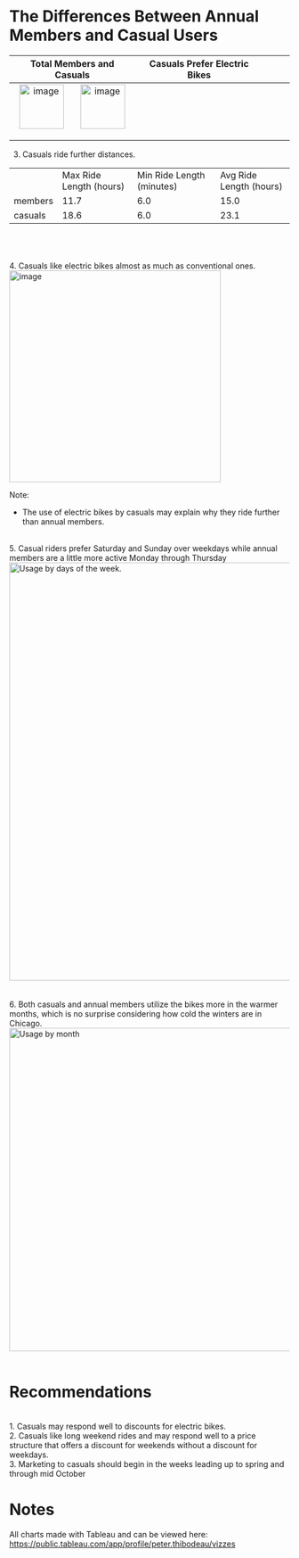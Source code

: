 # The Differences Between Annual Members and Casual Users

|Total Members and Casuals|Casuals Prefer Electric Bikes|   |   |   |
|:---:|:---:|:---:|:---:|:---:|
|<img width="80" alt="image" src="https://github.com/peter-thibodeau/google-case-study/assets/158618486/d8df94a5-ec0a-44b0-8ace-0d3484fe582c">&nbsp;&nbsp;&nbsp;&nbsp;&nbsp;&nbsp;&nbsp;<img width="80" alt="image" src="https://github.com/peter-thibodeau/google-case-study/assets/158618486/bd71e192-b06b-4e4d-aca9-d576ef42461d">|   |   |   |   |
|   |   |   |   |   |
|   |   |   |   |   |

3. Casuals ride further distances.
<table>
<tr>
<td>&nbsp;</td>
<td>Max Ride Length (hours)</td>
<td>Min Ride Length (minutes)</td>
<td>Avg Ride Length (hours)</td>
</tr>
<tr>
<td>members</td>
<td>11.7</td>
<td>6.0</td>
<td>15.0</td>
</tr>
<tr>
<td>casuals</td>
<td>18.6</td>
<td>6.0</td>
<td>23.1</td>
</tr>
</tbody>
</table>
<br>
<br><br>
4. Casuals like electric bikes almost as much as conventional ones.
<br>
<img width="380" alt="image" src="https://github.com/Peter-Thibodeau/Google-case-study/assets/158618486/b271e3bf-8171-4b04-bcf0-825648430617">

Note:
- The use of electric bikes by casuals may explain why they ride further than annual members.<br>
<br>
5. Casual riders prefer Saturday and Sunday over weekdays while annual members are a little more active Monday through Thursday
<img width="750" alt="Usage by days of the week." src="https://github.com/Peter-Thibodeau/Google-case-study/assets/158618486/f7edb7cb-ecf4-4028-9f18-93e2b444e644">
<br><br><br>
6. Both casuals and annual members utilize the bikes more in the warmer months, which is no surprise considering how cold the winters are in Chicago.
<br>
<img width="580" alt="Usage by month" src="https://github.com/Peter-Thibodeau/Google-case-study/assets/158618486/fe124c33-37ee-4ba4-bcdd-5fcf79dacb14)">
<br><br>

# Recommendations
<br>
1.	Casuals may respond well to discounts for electric bikes.  
<br>
2.	Casuals like long weekend rides and may respond well to a price structure that offers a discount for weekends without a discount for weekdays.
<br>
3.	Marketing to casuals should begin in the weeks leading up to spring and through mid October

# Notes
All charts made with Tableau and can be viewed here: https://public.tableau.com/app/profile/peter.thibodeau/vizzes

